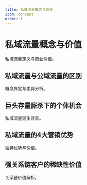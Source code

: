 ```yaml
---
title: 私域流量概念与价值
icon: concept
order: 1
---
```


# 私域流量概念与价值

私域流量定义与商业价值。

## 私域流量与公域流量的区别

概念界定与差异分析。

## 巨头存量厮杀下的个体机会

私域流量诞生背景。

## 私域流量的4大营销优势

独特优势与价值。

## 强关系链客户的稀缺性价值

关系链价值解析。

